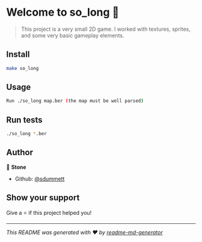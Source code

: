 # Welcome to so_long 👋

> This project is a very small 2D game. I worked with textures, sprites, and some very basic gameplay elements.

## Install

```sh
make so_long
```

## Usage

```sh
Run ./so_long map.ber (the map must be well parsed)
```

## Run tests

```sh
./so_long *.ber
```

## Author

👤 **Stone**

* Github: [@sdummett](https://github.com/sdummett)

## Show your support

Give a ⭐️ if this project helped you!


***
_This README was generated with ❤️ by [readme-md-generator](https://github.com/kefranabg/readme-md-generator)_
